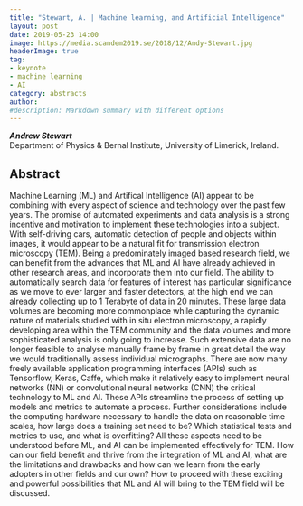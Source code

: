 ```yaml
---
title: "Stewart, A. | Machine learning, and Artificial Intelligence"
layout: post
date: 2019-05-23 14:00
image: https://media.scandem2019.se/2018/12/Andy-Stewart.jpg
headerImage: true
tag:
- keynote
- machine learning
- AI
category: abstracts
author:
#description: Markdown summary with different options
---
```


_**Andrew Stewart**_<br/>
Department of Physics & Bernal Institute, University of Limerick, Ireland.<br/>

## Abstract

Machine Learning (ML) and Artifical Intelligence (AI) appear to be combining with every aspect of science and technology over the past few years.  The promise of automated experiments and data analysis is a strong incentive and motivation to implement these technologies into a subject.
With self-driving cars, automatic detection of people and objects within images, it would appear to be a natural fit for transmission electron microscopy (TEM).  Being a predominately imaged based research field, we can benefit from the advances that ML and AI have already achieved in other research areas, and incorporate them into our field. The ability to automatically search data for features of interest has particular significance as we move to ever larger and faster detectors, at the high end we can already collecting up to 1 Terabyte of data in 20 minutes. These large data volumes are becoming more commonplace while capturing the dynamic nature of materials studied with in situ electron microscopy,  a rapidly developing area within the TEM community and the data volumes and more sophisticated analysis is only going to increase. Such extensive data are no longer feasible to analyse manually frame by frame in great detail the way we would traditionally assess individual micrographs.
There are now many freely available application programming interfaces (APIs) such as Tensorflow, Keras, Caffe, which make it relatively easy to implement neural networks (NN) or convolutional neural networks (CNN) the critical technology to ML and AI.  These APIs streamline the process of setting up models and metrics to automate a process. Further considerations include the computing hardware necessary to handle the data on reasonable time scales, how large does a training set need to be? Which statistical tests and metrics to use, and what is overfitting? All these aspects need to be understood before ML, and AI can be implemented effectively for TEM.
How can our field benefit and thrive from the integration of ML and AI, what are the limitations and drawbacks and how can we learn from the early adopters in other fields and our own? How to proceed with these exciting and powerful possibilities that ML and AI will bring to the TEM field will be discussed.<br/>
